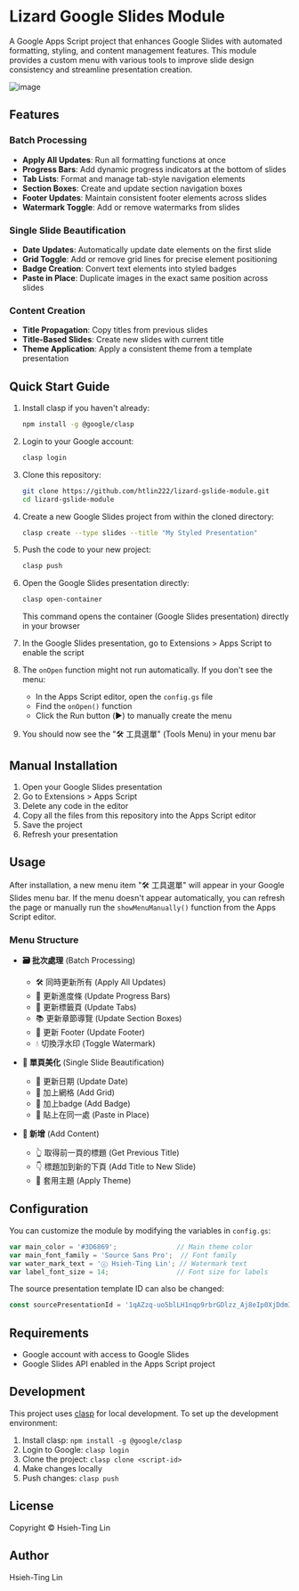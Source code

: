 # Lizard Google Slides Module

A Google Apps Script project that enhances Google Slides with automated formatting, styling, and content management features. This module provides a custom menu with various tools to improve slide design consistency and streamline presentation creation.

![image](https://github.com/user-attachments/assets/b9930702-381d-4bc6-9458-8385bea9d7a7)

## Features

### Batch Processing

- **Apply All Updates**: Run all formatting functions at once
- **Progress Bars**: Add dynamic progress indicators at the bottom of slides
- **Tab Lists**: Format and manage tab-style navigation elements
- **Section Boxes**: Create and update section navigation boxes
- **Footer Updates**: Maintain consistent footer elements across slides
- **Watermark Toggle**: Add or remove watermarks from slides

### Single Slide Beautification

- **Date Updates**: Automatically update date elements on the first slide
- **Grid Toggle**: Add or remove grid lines for precise element positioning
- **Badge Creation**: Convert text elements into styled badges
- **Paste in Place**: Duplicate images in the exact same position across slides

### Content Creation

- **Title Propagation**: Copy titles from previous slides
- **Title-Based Slides**: Create new slides with current title
- **Theme Application**: Apply a consistent theme from a template presentation

## Quick Start Guide

1. Install clasp if you haven't already:
   ```bash
   npm install -g @google/clasp
   ```

2. Login to your Google account:
   ```bash
   clasp login
   ```

3. Clone this repository:
   ```bash
   git clone https://github.com/htlin222/lizard-gslide-module.git
   cd lizard-gslide-module
   ```

4. Create a new Google Slides project from within the cloned directory:
   ```bash
   clasp create --type slides --title "My Styled Presentation"
   ```

5. Push the code to your new project:
   ```bash
   clasp push
   ```

6. Open the Google Slides presentation directly:
   ```bash
   clasp open-container
   ```
   This command opens the container (Google Slides presentation) directly in your browser

7. In the Google Slides presentation, go to Extensions > Apps Script to enable the script

8. The `onOpen` function might not run automatically. If you don't see the menu:
   - In the Apps Script editor, open the `config.gs` file
   - Find the `onOpen()` function
   - Click the Run button (▶️) to manually create the menu

9. You should now see the "🛠 工具選單" (Tools Menu) in your menu bar

## Manual Installation

1. Open your Google Slides presentation
2. Go to Extensions > Apps Script
3. Delete any code in the editor
4. Copy all the files from this repository into the Apps Script editor
5. Save the project
6. Refresh your presentation

## Usage

After installation, a new menu item "🛠 工具選單" will appear in your Google Slides menu bar. If the menu doesn't appear automatically, you can refresh the page or manually run the `showMenuManually()` function from the Apps Script editor.

### Menu Structure

- **🗃️ 批次處理** (Batch Processing)
  - 🛠 同時更新所有 (Apply All Updates)
  - 🔄 更新進度條 (Update Progress Bars)
  - 📑 更新標籤頁 (Update Tabs)
  - 📚 更新章節導覽 (Update Section Boxes)
  - 🦶 更新 Footer (Update Footer)
  - 💧 切換浮水印 (Toggle Watermark)

- **🎨 單頁美化** (Single Slide Beautification)
  - 📅 更新日期 (Update Date)
  - 📏 加上網格 (Add Grid)
  - 🔰 加上badge (Add Badge)
  - 🍡 貼上在同一處 (Paste in Place)

- **🖖 新增** (Add Content)
  - 👆 取得前一頁的標題 (Get Previous Title)
  - 👇 標題加到新的下頁 (Add Title to New Slide)
  - 🎨 套用主題 (Apply Theme)

## Configuration

You can customize the module by modifying the variables in `config.gs`:

```javascript
var main_color = '#3D6869';               // Main theme color
var main_font_family = 'Source Sans Pro';  // Font family
var water_mark_text = 'ⓒ Hsieh-Ting Lin'; // Watermark text
var label_font_size = 14;                 // Font size for labels
```

The source presentation template ID can also be changed:

```javascript
const sourcePresentationId = '1qAZzq-uo5blLH1nqp9rbrGDlzz_Aj8eIp0XjDdmI220';
```

## Requirements

- Google account with access to Google Slides
- Google Slides API enabled in the Apps Script project

## Development

This project uses [clasp](https://github.com/google/clasp) for local development. To set up the development environment:

1. Install clasp: `npm install -g @google/clasp`
2. Login to Google: `clasp login`
3. Clone the project: `clasp clone <script-id>`
4. Make changes locally
5. Push changes: `clasp push`

## License

Copyright © Hsieh-Ting Lin

## Author

Hsieh-Ting Lin
